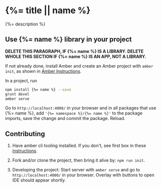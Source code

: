 # {%= title || name %}

{%= description %}

## Use {%= name %} library in your project

**DELETE THIS PARAGRAPH, IF {%= name %} IS A LIBRARY. DELETE WHOLE THIS SECTION IF {%= name %} IS AN APP, NOT A LIBRARY.**

If not already done, install Amber and create an Amber project with `amber init`,
as shown in [Amber Instructions](https://lolg.it/amber/amber#prerequisities).

In a project, run

```sh
npm install {%= name %} --save
grunt devel
amber serve
```

Go to `http://localhost:4000/` in your browser and
in all packages that use {%= name %},
add `'{%= namespace %}/{%= name %}'` to the package imports,
save the change and commit the package. Reload.

## Contributing

  1. Have amber cli tooling installed. If you don't, see first box in these [instructions](https://lolg.it/amber/amber#getting-amber-and-setting-up-an-initial-project).

  1. Fork and/or clone the project, then bring it alive by: `npm run init`.

  1. Developing the project: Start server with `amber serve` and go to `http://localhost:4000/` in your browser. Overlay with buttons to open IDE should appear shortly.
